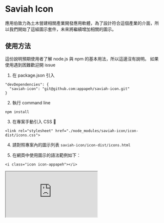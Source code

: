 # Saviah Icon

應用伯致力為土木營建相關產業開發應用軟體，為了設計符合這個產業的介面，所以我們開始了這組圖示套件，未來將繼續增加相關的圖示。

## 使用方法

這份說明預期使用者了解 node.js 與 npm 的基本用法，所以這邊沒有說明。
如果使用遇到困難歡迎開 issue

1. 在 package.json 引入

```
"devDependencies": {
  "saviah-icon": "git@github.com:appapeh/saviah-icon.git"
}
```

2. 執行 command line

```
npm install
```

3. 在專案手動引入 CSS 🙈

```
<link rel="stylesheet" href="./node_modules/saviah-icon/icon-dist/icons.css">
```

4. 請對照專案內的圖示列表 `saviah-icon/icon-dist/icons.html`

5. 在網頁中使用圖示的語法範例如下：

```
<i class="icon icon-appapeh"></i>
```

 <iframe src="https://appapeh.github.io/saviah-icon/icon-dist/icons.html" title="Saviah Icons"></iframe> 
